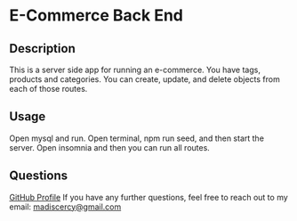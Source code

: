 # E-Commerce Back End
## Description 
This is a server side app for running an e-commerce. You have tags, products and categories. You can create, update, and delete objects from each of those routes. 

## Usage
Open mysql and run. Open terminal, npm run seed, and then start the server. Open insomnia and then you can run all routes.

## Questions
[GitHub Profile](https://github.com/madiscercy) 
If you have any further questions, feel free to reach out to my email: 
madiscercy@gmail.com
